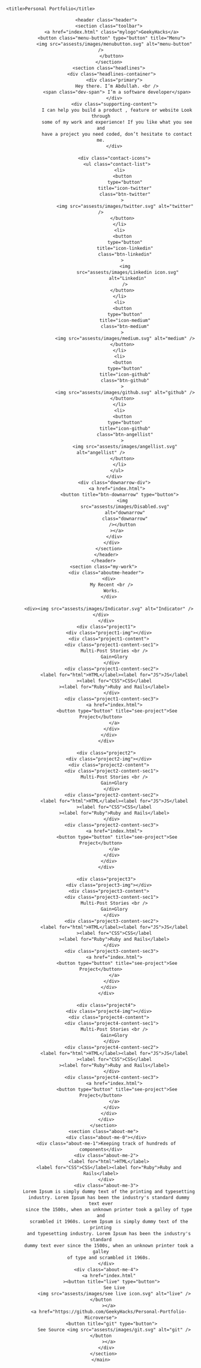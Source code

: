<!DOCTYPE html>
<html lang="en">
  <head>
    <meta charset="UTF-8" />
    <meta http-equiv="X-UA-Compatible" content="IE=edge" />
    <meta name="viewport" content="width=device-width, initial-scale=1.0" />
  
    <title>Personal Portfolio</title>
  </head>
  <body>
    <main class="container">
      <header class="header-div">
        
        <header class="header">
          <section class="toolbar">
            <a href="index.html" class="mylogo">GeekyHacks</a>
            <button class="menu-button" type="button" title="Menu">
              <img src="assests/images/menubutton.svg" alt="menu-button" />
            </button>
          </section>
          <section class="headlines">
            <div class="headlines-container">
              <div class="primary">
                Hey there. I’m Abdullah. <br />
                <span class="dev-span"> I’m a software developer</span>
              </div>
              <div class="supporting-content">
                I can help you build a product , feature or website Look through
                some of my work and experience! If you like what you see and
                have a project you need coded, don’t hesitate to contact me.
              </div>

              <div class="contact-icons">
                <ul class="contact-list">
                  <li>
                    <button
                      type="button"
                      title="icon-twitter"
                      class="btn-twitter"
                    >
                      <img src="assests/images/twitter.svg" alt="twitter" />
                    </button>
                  </li>
                  <li>
                    <button
                      type="button"
                      title="icon-linkedin"
                      class="btn-linkedin"
                    >
                      <img
                        src="assests/images/Linkedin icon.svg"
                        alt="Linkedin"
                      />
                    </button>
                  </li>
                  <li>
                    <button
                      type="button"
                      title="icon-medium"
                      class="btn-medium"
                    >
                      <img src="assests/images/medium.svg" alt="medium" />
                    </button>
                  </li>
                  <li>
                    <button
                      type="button"
                      title="icon-github"
                      class="btn-github"
                    >
                      <img src="assests/images/github.svg" alt="github" />
                    </button>
                  </li>
                  <li>
                    <button
                      type="button"
                      title="icon-github"
                      class="btn-angellist"
                    >
                      <img src="assests/images/angellist.svg" alt="angellist" />
                    </button>
                  </li>
                </ul>
              </div>
              <div class="downarrow-div">
                <a href="index.html">
                  <button title="btn-downarrow" type="button">
                    <img
                      src="assests/images/Disabled.svg"
                      alt="downarrow"
                      class="downarrow"
                    /></button
                ></a>
              </div>
            </div>
          </section>
        </header>
      </header>
      <section class="my-work">
        <div class="aboutme-header">
          <div>
            My Recent <br />
            Works.
          </div>

          <div><img src="assests/images/Indicator.svg" alt="Indicator" /></div>
        </div>
        <div class="project1">
          <div class="project1-img"></div>
          <div class="project1-content">
            <div class="project1-content-sec1">
              Multi-Post Stories <br />
              Gain+Glory
            </div>
            <div class="project1-content-sec2">
              <label for="html">HTML</label><label for="JS">JS</label
              ><label for="CSS">CSS</label
              ><label for="Ruby">Ruby and Rails</label>
            </div>
            <div class="project1-content-sec3">
              <a href="index.html">
                <button type="button" title="see-project">See Project</button>
              </a>
            </div>
          </div>
        </div>

        <div class="project2">
          <div class="project2-img"></div>
          <div class="project2-content">
            <div class="project2-content-sec1">
              Multi-Post Stories <br />
              Gain+Glory
            </div>
            <div class="project2-content-sec2">
              <label for="html">HTML</label><label for="JS">JS</label
              ><label for="CSS">CSS</label
              ><label for="Ruby">Ruby and Rails</label>
            </div>
            <div class="project2-content-sec3">
              <a href="index.html">
                <button type="button" title="see-project">See Project</button>
              </a>
            </div>
          </div>
        </div>

        <div class="project3">
          <div class="project3-img"></div>
          <div class="project3-content">
            <div class="project3-content-sec1">
              Multi-Post Stories <br />
              Gain+Glory
            </div>
            <div class="project3-content-sec2">
              <label for="html">HTML</label><label for="JS">JS</label
              ><label for="CSS">CSS</label
              ><label for="Ruby">Ruby and Rails</label>
            </div>
            <div class="project3-content-sec3">
              <a href="index.html">
                <button type="button" title="see-project">See Project</button>
              </a>
            </div>
          </div>
        </div>

        <div class="project4">
          <div class="project4-img"></div>
          <div class="project4-content">
            <div class="project4-content-sec1">
              Multi-Post Stories <br />
              Gain+Glory
            </div>
            <div class="project4-content-sec2">
              <label for="html">HTML</label><label for="JS">JS</label
              ><label for="CSS">CSS</label
              ><label for="Ruby">Ruby and Rails</label>
            </div>
            <div class="project4-content-sec3">
              <a href="index.html">
                <button type="button" title="see-project">See Project</button>
              </a>
            </div>
          </div>
        </div>
      </section>
      <section class="about-me">
        <div class="about-me-0"></div>
        <div class="about-me-1">Keeping track of hundreds of components</div>
        <div class="about-me-2">
          <label for="html">HTML</label>
          <label for="CSS">CSS</label><label for="Ruby">Ruby and Rails</label>
        </div>
        <div class="about-me-3">
          Lorem Ipsum is simply dummy text of the printing and typesetting
          industry. Lorem Ipsum has been the industry's standard dummy text ever
          since the 1500s, when an unknown printer took a galley of type and
          scrambled it 1960s. Lorem Ipsum is simply dummy text of the printing
          and typesetting industry. Lorem Ipsum has been the industry's standard
          dummy text ever since the 1500s, when an unknown printer took a galley
          of type and scrambled it 1960s.
        </div>
        <div class="about-me-4">
          <a href="index.html"
            ><button title="live" type="button">
              See Live
              <img src="assests/images/see live icon.svg" alt="live" /></button
          ></a>
          <a href="https://github.com/GeekyHacks/Personal-Portfolio-Microverse">
            <button title="git" type="button">
              See Source <img src="assests/images/git.svg" alt="git" /></button
          ></a>
        </div>
      </section>
    </main>
  </body>
</html>


